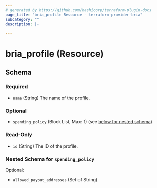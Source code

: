 ```yaml
---
# generated by https://github.com/hashicorp/terraform-plugin-docs
page_title: "bria_profile Resource - terraform-provider-bria"
subcategory: ""
description: |-
  
---
```


# bria_profile (Resource)





<!-- schema generated by tfplugindocs -->
## Schema

### Required

- `name` (String) The name of the profile.

### Optional

- `spending_policy` (Block List, Max: 1) (see [below for nested schema](#nestedblock--spending_policy))

### Read-Only

- `id` (String) The ID of the profile.

<a id="nestedblock--spending_policy"></a>
### Nested Schema for `spending_policy`

Optional:

- `allowed_payout_addresses` (Set of String)



